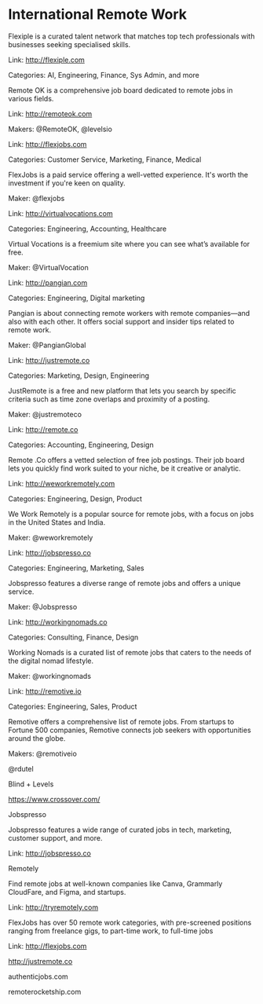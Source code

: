# International Remote Work


Flexiple is a curated talent network that matches top tech professionals with businesses seeking specialised skills. 

Link: http://flexiple.com



Categories: AI, Engineering, Finance, Sys Admin, and more

Remote OK is a comprehensive job board dedicated to remote jobs in various fields. 

Link: http://remoteok.com

Makers: @RemoteOK, @levelsio


Link: http://flexjobs.com

Categories: Customer Service, Marketing, Finance, Medical

FlexJobs is a paid service offering a well-vetted experience. It's worth the investment if you're keen on quality.

Maker: 
@flexjobs

Link: http://virtualvocations.com

Categories: Engineering, Accounting, Healthcare

Virtual Vocations is a freemium site where you can see what’s available for free. 

Maker: 
@VirtualVocation

Link: http://pangian.com

Categories: Engineering, Digital marketing

Pangian is about connecting remote workers with remote companies—and also with each other. It offers social support and insider tips related to remote work. 

Maker: 
@PangianGlobal

Link: http://justremote.co

Categories: Marketing, Design, Engineering

JustRemote is a free and new platform that lets you search by specific criteria such as time zone overlaps and proximity of a posting.  

Maker: 
@justremoteco

Link: http://remote.co

Categories: Accounting, Engineering, Design

Remote .Co offers a vetted selection of free job postings. Their job board lets you quickly find work suited to your niche, be it creative or analytic.

Link: http://weworkremotely.com

Categories: Engineering, Design, Product

We Work Remotely is a popular source for remote jobs, with a focus on jobs in the United States and India. 

Maker: 
@weworkremotely


Link: http://jobspresso.co

Categories: Engineering, Marketing, Sales

Jobspresso features a diverse range of remote jobs and offers a unique service.

Maker: 
@Jobspresso


Link: http://workingnomads.co

Categories: Consulting, Finance, Design 

Working Nomads is a curated list of remote jobs that caters to the needs of the digital nomad lifestyle. 

Maker: 
@workingnomads

Link: http://remotive.io

Categories: Engineering, Sales, Product

Remotive offers a comprehensive list of remote jobs. From startups to Fortune 500 companies, Remotive connects job seekers with opportunities around the globe.

Makers: 
@remotiveio
 
@rdutel


Blind + Levels


https://www.crossover.com/


Jobspresso

Jobspresso features a wide range of curated jobs in tech, marketing, customer support, and more.

Link: http://jobspresso.co


Remotely

Find remote jobs at well-known companies like Canva, Grammarly CloudFare, and Figma, and startups.

Link: http://tryremotely.com



FlexJobs has over 50 remote work categories, with pre-screened positions ranging from freelance gigs, to part-time work, to full-time jobs

Link: http://flexjobs.com

 http://justremote.co


authenticjobs.com

remoterocketship.com
